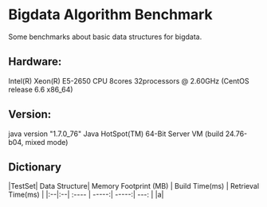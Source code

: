 # Bigdata Algorithm Benchmark
Some benchmarks about basic data structures for bigdata.

## Hardware:
Intel(R) Xeon(R) E5-2650 CPU 8cores 32processors @ 2.60GHz (CentOS release 6.6 x86_64)

## Version:
java version "1.7.0_76" Java HotSpot(TM) 64-Bit Server VM (build 24.76-b04, mixed mode)

## Dictionary
|TestSet| Data Structure| Memory Footprint (MB) | Build Time(ms) | Retrieval Time(ms) |
|:--|:--| :---- | -----:| -----:| ---: |
|a|